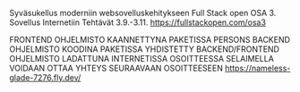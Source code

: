 
Syväsukellus moderniin websovelluskehitykseen
Full Stack open
OSA 3. Sovellus Internetiin
Tehtävät 3.9.-3.11.
https://fullstackopen.com/osa3

FRONTEND OHJELMISTO KAANNETTYNA PAKETISSA PERSONS
BACKEND OHJELMISTO KOODINA PAKETISSA
YHDISTETTY BACKEND/FRONTEND OHJELMISTO LADATTUNA INTERNETISSA OSOITTEESSA
SELAIMELLA VOIDAAN OTTAA YHTEYS SEURAAVAAN OSOITTEESEEN
https://nameless-glade-7276.fly.dev/
